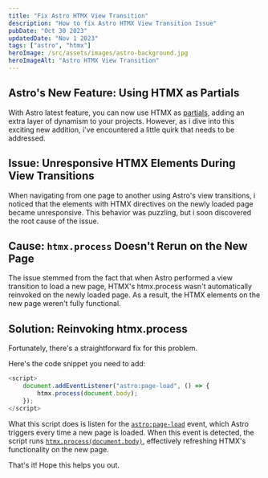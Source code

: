 ```yaml
---
title: "Fix Astro HTMX View Transition"
description: "How to fix Astro HTMX View Transition Issue"
pubDate: "Oct 30 2023"
updatedDate: "Nov 1 2023"
tags: ["astro", "htmx"]
heroImage: /src/assets/images/astro-background.jpg
heroImageAlt: "Astro HTMX View Transition"
---
```


## Astro's New Feature: Using HTMX as Partials

With Astro latest feature, you can now use HTMX as [partials](https://docs.astro.build/en/core-concepts/astro-pages/#page-partials), adding an extra layer of dynamism to your projects. However, as i dive into this exciting new addition, i've encountered a little quirk that needs to be addressed.

## Issue: Unresponsive HTMX Elements During View Transitions

When navigating from one page to another using Astro's view transitions, i noticed that the elements with HTMX directives on the newly loaded page became unresponsive. This behavior was puzzling, but i soon discovered the root cause of the issue.

## Cause: `htmx.process` Doesn't Rerun on the New Page

The issue stemmed from the fact that when Astro performed a view transition to load a new page, HTMX's htmx.process wasn't automatically reinvoked on the newly loaded page. As a result, the HTMX elements on the new page weren't fully functional.

## Solution: Reinvoking htmx.process

Fortunately, there's a straightforward fix for this problem. 

Here's the code snippet you need to add:

```js
<script>
    document.addEventListener("astro:page-load", () => {
        htmx.process(document.body);
    });
</script>
```

What this script does is listen for the [`astro:page-load`](https://docs.astro.build/en/guides/view-transitions/#astropage-load) event, which Astro triggers every time a new page is loaded. When this event is detected, the script runs [`htmx.process(document.body)`](https://htmx.org/api/#process), effectively refreshing HTMX's functionality on the new page.

That's it! Hope this helps you out.